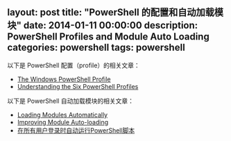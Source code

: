 ﻿layout: post
title: "PowerShell 的配置和自动加载模块"
date: 2014-01-11 00:00:00
description: PowerShell Profiles and Module Auto Loading
categories: powershell
tags: powershell
---
以下是 PowerShell 配置（profile）的相关文章：
* [The Windows PowerShell Profile](http://technet.microsoft.com/en-us/library/ee692764.aspx)
* [Understanding the Six PowerShell Profiles](http://vmin.wordpress.com/2012/05/28/understanding-the-six-powershell-profiles-technet-blogs/)

以下是 PowerShell 自动加载模块的相关文章：
* [Loading Modules Automatically](http://powershell.com/cs/blogs/tips/archive/2013/11/21/loading-modules-automatically.aspx)
* [Improving Module Auto-loading](http://powershell.com/cs/blogs/tips/archive/2013/11/22/improving-module-auto-loading.aspx)
* [在所有用户登录时自动运行PowerShell脚本](http://www.pstips.net/run-powershell-scripts-when-each-user-login-on.html)
